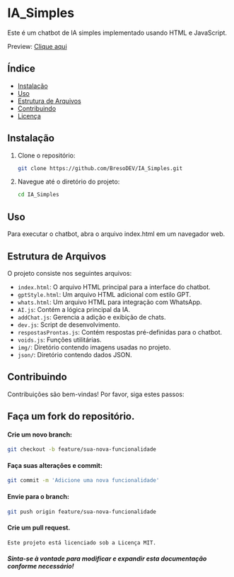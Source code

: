 # IA_Simples

Este é um chatbot de IA simples implementado usando HTML e JavaScript.

Preview: [Clique aqui](https://bresodev.github.io/IA_Simples/)

## Índice
- [Instalação](#instalação)
- [Uso](#uso)
- [Estrutura de Arquivos](#estrutura-de-arquivos)
- [Contribuindo](#contribuindo)
- [Licença](#licença)

## Instalação

1. Clone o repositório:
   ```bash
   git clone https://github.com/BresoDEV/IA_Simples.git
    ```
 
2. Navegue até o diretório do projeto:
   ```bash
   cd IA_Simples
   ```
 
## Uso
Para executar o chatbot, abra o arquivo index.html em um navegador web.

## Estrutura de Arquivos
O projeto consiste nos seguintes arquivos:

- `index.html`: O arquivo HTML principal para a interface do chatbot.
- `gptStyle.html`: Um arquivo HTML adicional com estilo GPT.
- `whats.html`: Um arquivo HTML para integração com WhatsApp.
- `AI.js`: Contém a lógica principal da IA.
- `addChat.js`: Gerencia a adição e exibição de chats.
- `dev.js`: Script de desenvolvimento.
- `respostasProntas.js`: Contém respostas pré-definidas para o chatbot.
- `voids.js`: Funções utilitárias.
- `img/`: Diretório contendo imagens usadas no projeto.
- `json/`: Diretório contendo dados JSON.

##  Contribuindo
Contribuições são bem-vindas! Por favor, siga estes passos:

##  Faça um fork do repositório.

#### Crie um novo branch:
 
```bash
git checkout -b feature/sua-nova-funcionalidade
```
#### Faça suas alterações e commit:
```bash
git commit -m 'Adicione uma nova funcionalidade'
``` 
#### Envie para o branch:
```bash
git push origin feature/sua-nova-funcionalidade
```
#### Crie um pull request.
```bash
Este projeto está licenciado sob a Licença MIT.
```
 
##### Sinta-se à vontade para modificar e expandir esta documentação conforme necessário!





